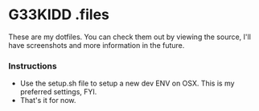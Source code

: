 # G33KIDD .files

These are my dotfiles. You can check them out by viewing the source, I'll have screenshots and more information in the future.

### Instructions

- Use the setup.sh file to setup a new dev ENV on OSX. This is my preferred settings, FYI.
- That's it for now.